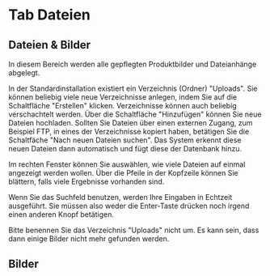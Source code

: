 # Tab Dateien

## Dateien & Bilder

In diesem Bereich werden alle gepflegten Produktbilder und Dateianhänge abgelegt.

In der Standardinstallation existiert ein Verzeichnis (Ordner) "Uploads". Sie können beliebig viele neue Verzeichnisse anlegen, indem Sie auf die Schaltfläche "Erstellen" klicken. Verzeichnisse können auch beliebig verschachtelt werden. Über die Schaltfläche "Hinzufügen" können Sie neue Dateien hochladen. Sollten Sie Dateien über einen externen Zugang, zum Beispiel FTP, in eines der Verzeichnisse kopiert haben, betätigen Sie die Schaltfäche "Nach neuen Dateien suchen". Das System erkennt diese neuen Dateien dann automatisch und fügt diese der Datenbank hinzu.

Im rechten Fenster können Sie auswählen, wie viele Dateien auf einmal angezeigt werden wollen. Über die Pfeile in der Kopfzeile können Sie blättern, falls viele Ergebnisse vorhanden sind.

Wenn Sie das Suchfeld benutzen, werden Ihre Eingaben in Echtzeit ausgeführt. Sie müssen also weder die Enter-Taste drücken noch irgend einen anderen Knopf betätigen.


Bitte benennen Sie das Verzeichnis "Uploads" nicht um. Es kann sein, dass dann einige Bilder nicht mehr gefunden werden.



## Bilder